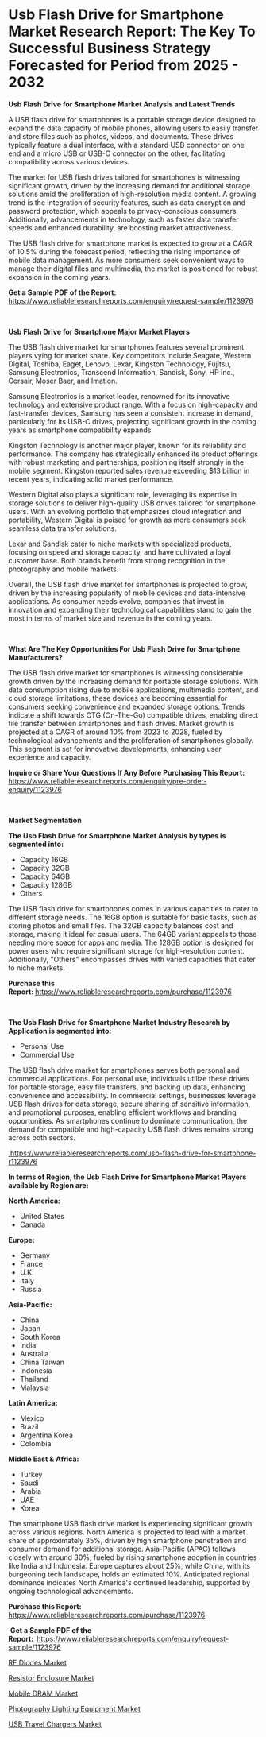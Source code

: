 <p><h1>Usb Flash Drive for Smartphone Market Research Report: The Key To Successful Business Strategy Forecasted for Period from 2025 - 2032</h1></p><p><strong>Usb Flash Drive for Smartphone Market Analysis and Latest Trends</strong></p>
<p><p>A USB flash drive for smartphones is a portable storage device designed to expand the data capacity of mobile phones, allowing users to easily transfer and store files such as photos, videos, and documents. These drives typically feature a dual interface, with a standard USB connector on one end and a micro USB or USB-C connector on the other, facilitating compatibility across various devices. </p><p>The market for USB flash drives tailored for smartphones is witnessing significant growth, driven by the increasing demand for additional storage solutions amid the proliferation of high-resolution media content. A growing trend is the integration of security features, such as data encryption and password protection, which appeals to privacy-conscious consumers. Additionally, advancements in technology, such as faster data transfer speeds and enhanced durability, are boosting market attractiveness.</p><p>The USB flash drive for smartphone market is expected to grow at a CAGR of 10.5% during the forecast period, reflecting the rising importance of mobile data management. As more consumers seek convenient ways to manage their digital files and multimedia, the market is positioned for robust expansion in the coming years.</p></p>
<p><strong>Get a Sample PDF of the Report:&nbsp;</strong> <a href="https://www.reliableresearchreports.com/enquiry/request-sample/1123976?utm_campaign=31&utm_medium=2&utm_source=Github&utm_content=ia&utm_term=11022025&utm_id=usb-flash-drive-for-smartphone">https://www.reliableresearchreports.com/enquiry/request-sample/1123976</a></p>
<p>&nbsp;</p>
<p><strong>Usb Flash Drive for Smartphone Major Market Players</strong></p>
<p><p>The USB flash drive market for smartphones features several prominent players vying for market share. Key competitors include Seagate, Western Digital, Toshiba, Eaget, Lenovo, Lexar, Kingston Technology, Fujitsu, Samsung Electronics, Transcend Information, Sandisk, Sony, HP Inc., Corsair, Moser Baer, and Imation. </p><p>Samsung Electronics is a market leader, renowned for its innovative technology and extensive product range. With a focus on high-capacity and fast-transfer devices, Samsung has seen a consistent increase in demand, particularly for its USB-C drives, projecting significant growth in the coming years as smartphone compatibility expands.</p><p>Kingston Technology is another major player, known for its reliability and performance. The company has strategically enhanced its product offerings with robust marketing and partnerships, positioning itself strongly in the mobile segment. Kingston reported sales revenue exceeding $13 billion in recent years, indicating solid market performance.</p><p>Western Digital also plays a significant role, leveraging its expertise in storage solutions to deliver high-quality USB drives tailored for smartphone users. With an evolving portfolio that emphasizes cloud integration and portability, Western Digital is poised for growth as more consumers seek seamless data transfer solutions.</p><p>Lexar and Sandisk cater to niche markets with specialized products, focusing on speed and storage capacity, and have cultivated a loyal customer base. Both brands benefit from strong recognition in the photography and mobile markets.</p><p>Overall, the USB flash drive market for smartphones is projected to grow, driven by the increasing popularity of mobile devices and data-intensive applications. As consumer needs evolve, companies that invest in innovation and expanding their technological capabilities stand to gain the most in terms of market size and revenue in the coming years.</p></p>
<p>&nbsp;</p>
<p><strong>What Are The Key Opportunities For Usb Flash Drive for Smartphone Manufacturers?</strong></p>
<p><p>The USB flash drive market for smartphones is witnessing considerable growth driven by the increasing demand for portable storage solutions. With data consumption rising due to mobile applications, multimedia content, and cloud storage limitations, these devices are becoming essential for consumers seeking convenience and expanded storage options. Trends indicate a shift towards OTG (On-The-Go) compatible drives, enabling direct file transfer between smartphones and flash drives. Market growth is projected at a CAGR of around 10% from 2023 to 2028, fueled by technological advancements and the proliferation of smartphones globally. This segment is set for innovative developments, enhancing user experience and capacity.</p></p>
<p><strong>Inquire or Share Your Questions If Any Before Purchasing This Report:</strong> <a href="https://www.reliableresearchreports.com/enquiry/pre-order-enquiry/1123976?utm_campaign=31&utm_medium=2&utm_source=Github&utm_content=ia&utm_term=11022025&utm_id=usb-flash-drive-for-smartphone">https://www.reliableresearchreports.com/enquiry/pre-order-enquiry/1123976</a></p>
<p>&nbsp;</p>
<p><strong>Market Segmentation</strong></p>
<p><strong>The Usb Flash Drive for Smartphone Market Analysis by types is segmented into:</strong></p>
<p><ul><li>Capacity 16GB</li><li>Capacity 32GB</li><li>Capacity 64GB</li><li>Capacity 128GB</li><li>Others</li></ul></p>
<p><p>The USB flash drive for smartphones comes in various capacities to cater to different storage needs. The 16GB option is suitable for basic tasks, such as storing photos and small files. The 32GB capacity balances cost and storage, making it ideal for casual users. The 64GB variant appeals to those needing more space for apps and media. The 128GB option is designed for power users who require significant storage for high-resolution content. Additionally, "Others" encompasses drives with varied capacities that cater to niche markets.</p></p>
<p><strong>Purchase this Report:&nbsp;</strong><a href="https://www.reliableresearchreports.com/purchase/1123976?utm_campaign=31&utm_medium=2&utm_source=Github&utm_content=ia&utm_term=11022025&utm_id=usb-flash-drive-for-smartphone">https://www.reliableresearchreports.com/purchase/1123976</a></p>
<p>&nbsp;</p>
<p><strong>The Usb Flash Drive for Smartphone Market Industry Research by Application is segmented into:</strong></p>
<p><ul><li>Personal Use</li><li>Commercial Use</li></ul></p>
<p><p>The USB flash drive market for smartphones serves both personal and commercial applications. For personal use, individuals utilize these drives for portable storage, easy file transfers, and backing up data, enhancing convenience and accessibility. In commercial settings, businesses leverage USB flash drives for data storage, secure sharing of sensitive information, and promotional purposes, enabling efficient workflows and branding opportunities. As smartphones continue to dominate communication, the demand for compatible and high-capacity USB flash drives remains strong across both sectors.</p></p>
<p><a href="https://www.reliableresearchreports.com/usb-flash-drive-for-smartphone-r1123976?utm_campaign=31&utm_medium=2&utm_source=Github&utm_content=ia&utm_term=11022025&utm_id=usb-flash-drive-for-smartphone">&nbsp;https://www.reliableresearchreports.com/usb-flash-drive-for-smartphone-r1123976</a></p>
<p><strong>In terms of Region, the Usb Flash Drive for Smartphone Market Players available by Region are:</strong></p>
<p>
    <p> <strong> North America: </strong>
        <ul>
            <li>United States</li>
            <li>Canada</li>
        </ul>
        </p> 
    <p> <strong> Europe: </strong>
        <ul>
            <li>Germany</li>
            <li>France</li>
            <li>U.K.</li>
            <li>Italy</li>
            <li>Russia</li>
        </ul>
        </p> 
    <p> <strong> Asia-Pacific: </strong>
        <ul>
            <li>China</li>
            <li>Japan</li>
            <li>South Korea</li>
            <li>India</li>
            <li>Australia</li>
            <li>China Taiwan</li>
            <li>Indonesia</li>
            <li>Thailand</li>
            <li>Malaysia</li>
        </ul>
        </p> 
    <p> <strong> Latin America: </strong>
        <ul>
            <li>Mexico</li>
            <li>Brazil</li>
            <li>Argentina Korea</li>
            <li>Colombia</li>
        </ul>
        </p> 
    <p> <strong> Middle East & Africa: </strong>
        <ul>
            <li>Turkey</li>
            <li>Saudi</li>
            <li>Arabia</li>
            <li>UAE</li>
            <li>Korea</li>
        </ul>
    </p>
    </p>
<p><p>The smartphone USB flash drive market is experiencing significant growth across various regions. North America is projected to lead with a market share of approximately 35%, driven by high smartphone penetration and consumer demand for additional storage. Asia-Pacific (APAC) follows closely with around 30%, fueled by rising smartphone adoption in countries like India and Indonesia. Europe captures about 25%, while China, with its burgeoning tech landscape, holds an estimated 10%. Anticipated regional dominance indicates North America's continued leadership, supported by ongoing technological advancements.</p></p>
<p><strong>Purchase this Report: </strong><a href="https://www.reliableresearchreports.com/purchase/1123976?utm_campaign=31&utm_medium=2&utm_source=Github&utm_content=ia&utm_term=11022025&utm_id=usb-flash-drive-for-smartphone">https://www.reliableresearchreports.com/purchase/1123976</a></p>
<p>&nbsp;<strong>Get a Sample PDF of the Report:&nbsp;&nbsp;</strong><a href="https://www.reliableresearchreports.com/enquiry/request-sample/1123976?utm_campaign=31&utm_medium=2&utm_source=Github&utm_content=ia&utm_term=11022025&utm_id=usb-flash-drive-for-smartphone">https://www.reliableresearchreports.com/enquiry/request-sample/1123976</a></p>
<p><strong></strong></p>
<p><p><a href="https://github.com/zupankocka/Market-Research-Report-List-1/blob/main/rf-diodes-market.md?utm_campaign=31&utm_medium=2&utm_source=Github&utm_content=ia&utm_term=11022025&utm_id=usb-flash-drive-for-smartphone">RF Diodes Market</a></p><p><a href="https://github.com/bogganbillie6969/Market-Research-Report-List-1/blob/main/resistor-enclosure-market.md?utm_campaign=31&utm_medium=2&utm_source=Github&utm_content=ia&utm_term=11022025&utm_id=usb-flash-drive-for-smartphone">Resistor Enclosure Market</a></p><p><a href="https://github.com/crooneinis80/Market-Research-Report-List-1/blob/main/mobile-dram-market.md?utm_campaign=31&utm_medium=2&utm_source=Github&utm_content=ia&utm_term=11022025&utm_id=usb-flash-drive-for-smartphone">Mobile DRAM Market</a></p><p><a href="https://github.com/boisetwa16/Market-Research-Report-List-1/blob/main/photography-lighting-equipment-market.md?utm_campaign=31&utm_medium=2&utm_source=Github&utm_content=ia&utm_term=11022025&utm_id=usb-flash-drive-for-smartphone">Photography Lighting Equipment Market</a></p><p><a href="https://github.com/vioarapoyil/Market-Research-Report-List-1/blob/main/usb-travel-chargers-market.md?utm_campaign=31&utm_medium=2&utm_source=Github&utm_content=ia&utm_term=11022025&utm_id=usb-flash-drive-for-smartphone">USB Travel Chargers Market</a></p></p>